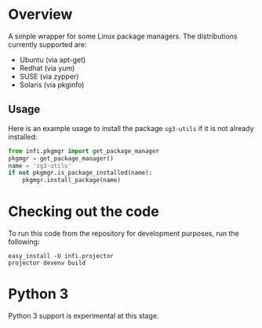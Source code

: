 Overview
========

A simple wrapper for some Linux package managers.
The distributions currently supported are:
* Ubuntu (via apt-get)
* Redhat (via yum)
* SUSE (via zypper)
* Solaris (via pkginfo)

Usage
-----

Here is an example usage to install the package `sg3-utils` if it is not
already installed:
```python
from infi.pkgmgr import get_package_manager
pkgmgr = get_package_manager()
name = 'sg3-utils'
if not pkgmgr.is_package_installed(name):
    pkgmgr.install_package(name)
```


Checking out the code
=====================

To run this code from the repository for development purposes, run the following:

    easy_install -U infi.projector
    projector devenv build

Python 3
========
Python 3 support is experimental at this stage.